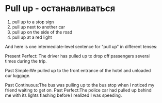 # Pull up - останавливаться

1. pull up to a stop sign
2. pull up next to another car
3. pull up on the side of the road
4. pull up at a red light

And here is one intermediate-level sentence for "pull up" in different tenses:

Present Perfect: The driver has pulled up to drop off passengers several times during the trip.

Past Simple:We pulled up to the front entrance of the hotel and unloaded our luggage.

Past Continuous:The bus was pulling up to the bus stop when I noticed my friend waiting to get on.
Past Perfect:The police car had pulled up behind me with its lights flashing before I realized I was speeding.
